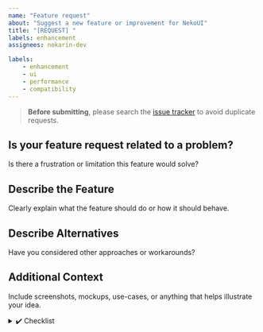 ```yaml
---
name: "Feature request"
about: "Suggest a new feature or improvement for NekoUI"
title: "[REQUEST] "
labels: enhancement
assignees: nokarin-dev

labels:
    - enhancement
    - ui
    - performance
    - compatibility
---
```


> **Before submitting**, please search the [issue tracker](../../issues) to avoid duplicate requests.

## Is your feature request related to a problem?
Is there a frustration or limitation this feature would solve?

## Describe the Feature
Clearly explain what the feature should do or how it should behave.

## Describe Alternatives
Have you considered other approaches or workarounds?

## Additional Context
Include screenshots, mockups, use-cases, or anything that helps illustrate your idea.

<details>
<summary>✔️ Checklist</summary>

- [ ] I have searched for [existing feature requests](../../issues) to avoid duplicates.
- [ ] This feature would improve:
    - [ ] UI/UX
    - [ ] Performance
    - [ ] Compatibility
- [ ] I am willing to help test or contribute this feature.

</details>